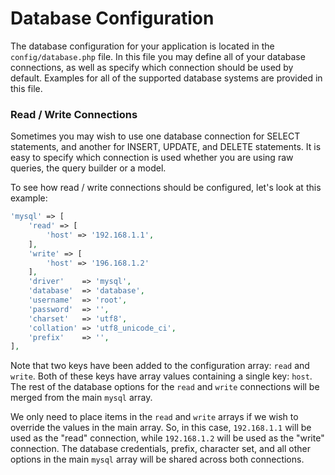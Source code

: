 # Database Configuration

The database configuration for your application is located in the `config/database.php` file. In this file you may define all of your database connections, as well as specify which connection should be used by default. Examples for all of the supported database systems are provided in this file.

### Read / Write Connections

Sometimes you may wish to use one database connection for SELECT statements, and another for INSERT, UPDATE, and DELETE statements. It is easy to specify which connection is used whether you are using raw queries, the query builder or a model.

To see how read / write connections should be configured, let's look at this example:

```php
'mysql' => [
    'read' => [
        'host' => '192.168.1.1',
    ],
    'write' => [
        'host' => '196.168.1.2'
    ],
    'driver'    => 'mysql',
    'database'  => 'database',
    'username'  => 'root',
    'password'  => '',
    'charset'   => 'utf8',
    'collation' => 'utf8_unicode_ci',
    'prefix'    => '',
],
```

Note that two keys have been added to the configuration array: `read` and `write`. Both of these keys have array values containing a single key: `host`. The rest of the database options for the `read` and `write` connections will be merged from the main `mysql` array.

We only need to place items in the `read` and `write` arrays if we wish to override the values in the main array. So, in this case, `192.168.1.1` will be used as the "read" connection, while `192.168.1.2` will be used as the "write" connection. The database credentials, prefix, character set, and all other options in the main `mysql` array will be shared across both connections.
